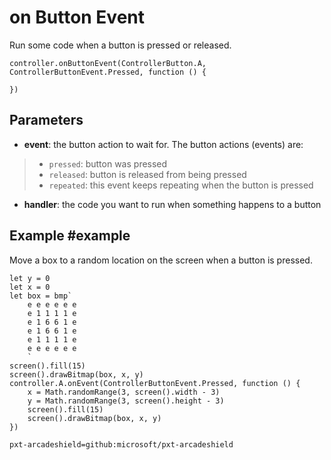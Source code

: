 # on Button Event

Run some code when a button is pressed or released.

```sig
controller.onButtonEvent(ControllerButton.A, ControllerButtonEvent.Pressed, function () {
	
})
```

## Parameters

* **event**: the button action to wait for. The button actions (events) are:
> * ``pressed``: button was pressed
> * ``released``: button is released from being pressed
> * ``repeated``: this event keeps repeating when the button is pressed
* **handler**: the code you want to run when something happens to a button

## Example #example

Move a box to a random location on the screen when a button is pressed.

```blocks
let y = 0
let x = 0
let box = bmp`
    e e e e e e 
    e 1 1 1 1 e 
    e 1 6 6 1 e 
    e 1 6 6 1 e 
    e 1 1 1 1 e 
    e e e e e e 
    `
screen().fill(15)
screen().drawBitmap(box, x, y)
controller.A.onEvent(ControllerButtonEvent.Pressed, function () {
    x = Math.randomRange(3, screen().width - 3)
    y = Math.randomRange(3, screen().height - 3)
    screen().fill(15)
    screen().drawBitmap(box, x, y)
})
```

```package
pxt-arcadeshield=github:microsoft/pxt-arcadeshield
```
